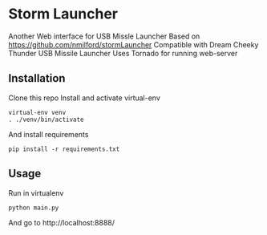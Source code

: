 Storm Launcher
==============

Another Web interface for USB Missle Launcher
Based on https://github.com/nmilford/stormLauncher
Compatible with Dream Cheeky Thunder USB Missile Launcher
Uses Tornado for running web-server


Installation
------------
Clone this repo
Install and activate virtual-env
```
virtual-env venv
. ./venv/bin/activate
```
And install requirements
```
pip install -r requirements.txt
```

Usage
-----
Run in virtualenv
```
python main.py
```
And go to http://localhost:8888/
